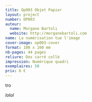 ```yaml
---
title: Op003 Objet Papier
layout: project
number: OP003
auteur:
  name: Morgane Bartoli
  website: http://morganebartoli.com
name: La numérisation tue l'image
cover-image: op003-cover
format: 100 x 160 mm
nb-pages: 44 pages
reliure: Dos carré collé
impression: Numérique quadri
exemplaires: 50
prix: 6 €
---
```


tro

*lolol*
